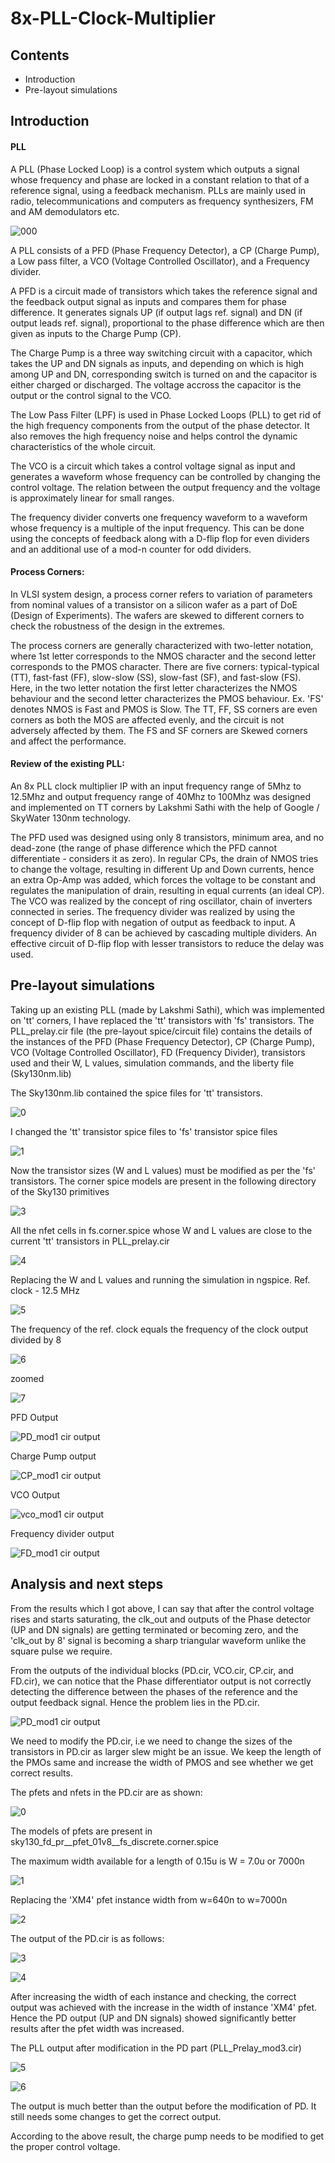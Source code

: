 # 8x-PLL-Clock-Multiplier
 
## Contents
- Introduction
- Pre-layout simulations

## Introduction

#### PLL

A PLL (Phase Locked Loop) is a control system which outputs a signal whose frequency and phase are locked in a constant relation to that of a reference signal, using a feedback
mechanism. PLLs are mainly used in radio, telecommunications and computers as frequency synthesizers, FM and AM demodulators etc.

![000](https://user-images.githubusercontent.com/44549567/109112763-29197780-7761-11eb-965b-0a0ddd23fac4.JPG)

A PLL consists of a PFD (Phase Frequency Detector), a CP (Charge Pump), a Low pass filter, a VCO (Voltage Controlled Oscillator), and a Frequency divider.

A PFD is a circuit made of transistors which takes the reference signal and the feedback output signal as inputs and compares them for phase difference. It generates signals UP (if output lags ref. signal) and DN (if output leads ref. signal), proportional to the phase difference which are then given as inputs to the Charge Pump (CP).

The Charge Pump is a three way switching circuit with a capacitor, which takes the UP and DN signals as inputs, and depending on which is high among UP and DN, corresponding switch is turned on and the capacitor is either charged or discharged. The voltage accross the capacitor is the output or the control signal to the VCO.

The Low Pass Filter (LPF) is used in Phase Locked Loops (PLL) to get rid of the high frequency components from the output of the phase detector. It also removes the high frequency noise and helps control the dynamic characteristics of the whole circuit.

The VCO is a circuit which takes a control voltage signal as input and generates a waveform whose frequency can be controlled by changing the control voltage. The relation between the output frequency and the voltage is approximately linear for small ranges.

The frequency divider converts one frequency waveform to a waveform whose frequency is a multiple of the input frequency. This can be done using the concepts of feedback along with a D-flip flop for even dividers and an additional use of a mod-n counter for odd dividers.

#### Process Corners:

In VLSI system design, a process corner refers to variation of parameters from nominal values of a transistor on a silicon wafer as a part of DoE (Design of Experiments). The wafers are skewed to different corners to check the robustness of the design in the extremes.

The process corners are generally characterized with two-letter notation, where 1st letter corresponds to the NMOS character and the second letter corresponds to the PMOS character. There are five corners: typical-typical (TT), fast-fast (FF), slow-slow (SS), slow-fast (SF), and fast-slow (FS). Here, in the two letter notation the first letter characterizes the NMOS behaviour and the second letter characterizes the PMOS behaviour. Ex. 'FS' denotes NMOS is Fast and PMOS is Slow. The TT, FF, SS corners are even corners as both the MOS are affected evenly, and the circuit is not adversely affected by them. The FS and SF corners are Skewed corners and affect the performance.

#### Review of the existing PLL:

An 8x PLL clock multiplier IP with an input frequency range of 5Mhz to 12.5Mhz and output frequency range of 40Mhz to 100Mhz was designed and implemented on TT corners by Lakshmi Sathi with the help of Google / SkyWater 130nm technology.

The PFD used was designed using only 8 transistors, minimum area, and no dead-zone (the range of phase difference which the PFD cannot differentiate - considers it as zero). In regular CPs, the drain of NMOS tries to change the voltage, resulting in different Up and Down currents, hence an extra Op-Amp was added, which forces the voltage to be constant and regulates the manipulation of drain, resulting in equal currents (an ideal CP). The VCO was realized by the concept of ring oscillator, chain of inverters connected in series. The frequency divider was realized by using the concept of D-flip flop with negation of output as feedback to input. A frequency divider of 8 can be achieved by cascading multiple dividers. An effective circuit of D-flip flop with lesser transistors to reduce the delay was used.


## Pre-layout simulations

Taking up an existing PLL (made by Lakshmi Sathi), which was implemented on 'tt' corners, I have replaced the 'tt' transistors with 'fs' transistors.
The PLL_prelay.cir file (the pre-layout spice/circuit file) contains the details of the instances of the PFD (Phase Frequency Detector), CP (Charge Pump), VCO (Voltage Controlled Oscillator), FD (Frequency Divider), transistors used and their W, L values, simulation commands, and the liberty file (Sky130nm.lib)

The Sky130nm.lib contained the spice files for 'tt' transistors.

![0](https://user-images.githubusercontent.com/44549567/107802602-9273b080-6d87-11eb-952d-a1bb08166d02.JPG)

I changed the 'tt' transistor spice files to 'fs' transistor spice files

![1](https://user-images.githubusercontent.com/44549567/107802854-df578700-6d87-11eb-819b-570ae1a1076b.JPG)

Now the transistor sizes (W and L values) must be modified as per the 'fs' transistors. The corner spice models are present in the following directory of the Sky130 primitives

![3](https://user-images.githubusercontent.com/44549567/107804234-ac15f780-6d89-11eb-8a98-54c46f9d73ac.JPG)

All the nfet cells in fs.corner.spice whose W and L values are close to the current 'tt' transistors in PLL_prelay.cir

![4](https://user-images.githubusercontent.com/44549567/107804666-28a8d600-6d8a-11eb-891e-6d736e967eb9.JPG)

Replacing the W and L values and running the simulation in ngspice.
Ref. clock - 12.5 MHz

![5](https://user-images.githubusercontent.com/44549567/107806290-a372f080-6d8c-11eb-8a2f-76903d62dd64.JPG)

The frequency of the ref. clock equals the frequency of the clock output divided by 8

![6](https://user-images.githubusercontent.com/44549567/107808170-272ddc80-6d8f-11eb-81e7-0c61be91d743.JPG)

zoomed

![7](https://user-images.githubusercontent.com/44549567/107808999-76c0d800-6d90-11eb-91d0-1b20e2a5bf2a.JPG)

PFD Output

![PD_mod1 cir output](https://user-images.githubusercontent.com/44549567/108028652-2ed0d800-7052-11eb-93bd-fd1a65b758ac.JPG)

Charge Pump output

![CP_mod1 cir output](https://user-images.githubusercontent.com/44549567/108028884-88390700-7052-11eb-88fa-599bd994fe4c.JPG)

VCO Output

![vco_mod1 cir output](https://user-images.githubusercontent.com/44549567/108028934-9c7d0400-7052-11eb-9c0b-7300844cc8c8.JPG)

Frequency divider output

![FD_mod1 cir output](https://user-images.githubusercontent.com/44549567/108028962-a999f300-7052-11eb-82b9-887b6d777ca8.JPG)

## Analysis and next steps
From the results which I got above, I can say that after the control voltage rises and starts saturating, the clk_out and outputs of the Phase detector (UP and DN signals) are getting terminated or becoming zero, and the 'clk_out by 8' signal is becoming a sharp triangular waveform unlike the square pulse we require.

From the outputs of the individual blocks (PD.cir, VCO.cir, CP.cir, and FD.cir), we can notice that the Phase differentiator output is not correctly detecting the difference between the phases of the reference and the output feedback signal. Hence the problem lies in the PD.cir.

![PD_mod1 cir output](https://user-images.githubusercontent.com/44549567/108028652-2ed0d800-7052-11eb-93bd-fd1a65b758ac.JPG)

We need to modify the PD.cir, i.e we need to change the sizes of the transistors in PD.cir as larger slew might be an issue. We keep the length of the PMOs same and increase the width of PMOS and see whether we get correct results.

The pfets and nfets in the PD.cir are as shown:

![0](https://user-images.githubusercontent.com/44549567/108541670-bfd0d900-7308-11eb-94f7-b3e6aecd3c0b.JPG)

The models of pfets are present in sky130_fd_pr__pfet_01v8__fs_discrete.corner.spice

The maximum width available for a length of 0.15u is W = 7.0u or 7000n

![1](https://user-images.githubusercontent.com/44549567/108542110-543b3b80-7309-11eb-8501-8b213120aa7a.JPG)

Replacing the 'XM4' pfet instance width from w=640n to w=7000n

![2](https://user-images.githubusercontent.com/44549567/108543356-f7408500-730a-11eb-99d3-1d4bc365d402.JPG)

The output of the PD.cir is as follows:

![3](https://user-images.githubusercontent.com/44549567/108543586-48507900-730b-11eb-8a0d-f43b97fde834.JPG)

![4](https://user-images.githubusercontent.com/44549567/108543753-7d5ccb80-730b-11eb-8bb7-df7232a84cbc.JPG)

After increasing the width of each instance and checking, the correct output was achieved with the increase in the width of instance 'XM4' pfet. Hence the PD output (UP and DN signals) showed significantly better results after the pfet width was increased.

The PLL output after modification in the PD part (PLL_Prelay_mod3.cir)

![5](https://user-images.githubusercontent.com/44549567/108555929-34614300-731c-11eb-9d37-b875d764ff72.JPG)

![6](https://user-images.githubusercontent.com/44549567/108556351-e39e1a00-731c-11eb-87b1-ab4f4db3dc00.JPG)

The output is much better than the output before the modification of PD. It still needs some changes to get the correct output. 

According to the above result, the charge pump needs to be modified to get the proper control voltage.







